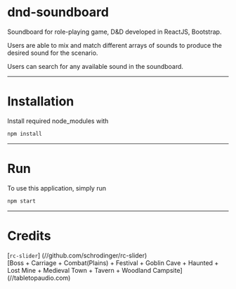 # dnd-soundboard

Soundboard for role-playing game, D&amp;D developed in ReactJS, Bootstrap.

Users are able to mix and match different arrays of sounds to produce the desired sound for the scenario. 

Users can search for any available sound in the soundboard.

---

# Installation
Install required node_modules with
```` bash
npm install
````

---

# Run 
To use this application, simply run
```` bash 
npm start
````

---

# Credits 
[`rc-slider`] (//github.com/schrodinger/rc-slider)  
[Boss + Carriage + Combat(Plains) + Festival + Goblin Cave + Haunted + Lost Mine + Medieval Town + Tavern + Woodland Campsite] (//tabletopaudio.com)
